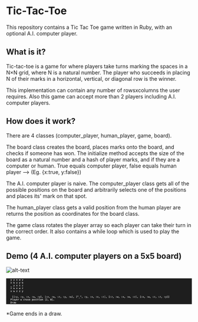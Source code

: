 # Tic-Tac-Toe
This repository contains a Tic Tac Toe game written in Ruby, with an optional A.I. computer player.

## What is it?
Tic-tac-toe is a game for where players take turns marking the spaces in a N×N grid, where N is a natural number. The player who succeeds in placing N of their marks in a horizontal, vertical, or diagonal row is the winner. 

This implementation can contain any number of rowsxcolumns the user requires. Also this game can accept more than 2 players including A.I. computer players.

## How does it work?
There are 4 classes (computer_player, human_player, game, board). 

The board class creates the board, places marks onto the board, and checks if someone has won. The initialize method accepts the size of the board as a natural number and a hash of player marks, and if they are a computer or human. True equals computer player, false equals human player --> (Eg. {x:true, y:false})

The A.I. computer player is naive. The computer_player class gets all of the possible positions on the board and arbitrarily selects one of the positions and places its' mark on that spot. 

The human_player class gets a valid position from the human player are returns the position as coordinates for the board class.

The game class rotates the player array so each player can take their turn in the correct order. It also contains a while loop which is used to play the game.

## Demo (4 A.I. computer players on a 5x5 board)
![alt-text](https://media.giphy.com/media/Sr3LBhy05LYMCsszu3/giphy.gif)

![alt-text](https://github.com/ranveer4744/Tic-Tac-Toe/blob/master/screenshot_tic.png)

*Game ends in a draw.
